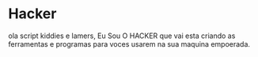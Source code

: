 # Hacker
ola script kiddies e lamers, Eu Sou O HACKER que vai esta criando as ferramentas e programas para voces usarem na sua maquina empoerada.
